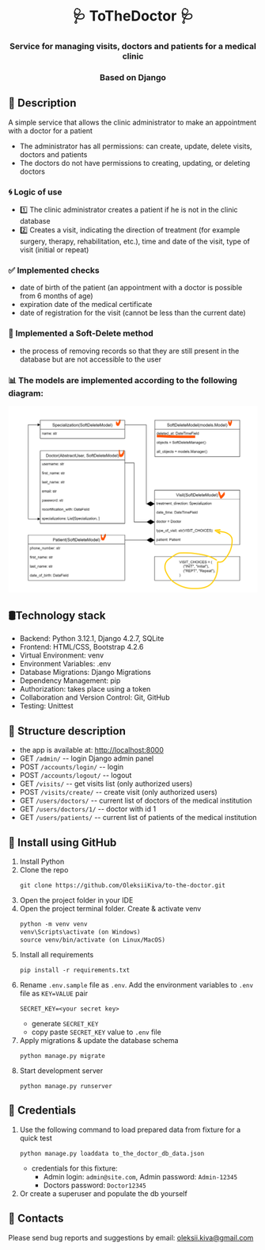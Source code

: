 <h1 align="center">🩺 ToTheDoctor 🩺</h1>
<h3 align="center">Service for managing visits, doctors and patients for a medical clinic</h3>
<h3 align="center">Based on Django</h3>

## 📝 Description

A simple service that allows the clinic administrator to make an appointment with a doctor for a patient

* The administrator has all permissions: can create, update, delete visits, doctors and patients
* The doctors do not have permissions to creating, updating, or deleting doctors

### 🌀 Logic of use

* 1️⃣ The clinic administrator creates a patient if he is not in the clinic database
* 2️⃣ Creates a visit, indicating the direction of treatment (for example surgery, therapy, rehabilitation, etc.),
  time and date of the visit, type of visit (initial or repeat)

### ✅ Implemented checks

* date of birth of the patient (an appointment with a doctor is possible from 6 months of age)
* expiration date of the medical certificate
* date of registration for the visit (cannot be less than the current date)

### 🔴 Implemented a Soft-Delete method

* the process of removing records so that they are still present in the database but are
  not accessible to the user

### 📊 The models are implemented according to the following diagram:

<img alt="models-diagram" src="static/picture/models-diagram.png" width="800"/>

## 🛢️Technology stack

* Backend: Python 3.12.1, Django 4.2.7, SQLite
* Frontend: HTML/CSS, Bootstrap 4.2.6
* Virtual Environment: venv
* Environment Variables: .env
* Database Migrations: Django Migrations
* Dependency Management: pip
* Authorization: takes place using a token
* Collaboration and Version Control: Git, GitHub
* Testing: Unittest

## 🔀 Structure description

* the app is available at: [http://localhost:8000](http://localhost:8000)
* GET `/admin/` -- login Django admin panel
* POST `/accounts/login/` -- login
* POST `/accounts/logout/` -- logout
* GET `/visits/` -- get visits list (only authorized users)
* POST `/visits/create/` -- create visit (only authorized users)
* GET `/users/doctors/` -- current list of doctors of the medical institution
* GET `/users/doctors/1/` -- doctor with id 1
* GET `/users/patients/` -- current list of patients of the medical institution

## 🚀 Install using GitHub

1. Install Python
1. Clone the repo
   ```commandline
   git clone https://github.com/OleksiiKiva/to-the-doctor.git   
   ```
1. Open the project folder in your IDE
1. Open the project terminal folder. Create & activate venv
   ```commandline
   python -m venv venv
   venv\Scripts\activate (on Windows)
   source venv/bin/activate (on Linux/MacOS)
   ```
1. Install all requirements
   ```commandline
   pip install -r requirements.txt
   ```
1. Rename `.env.sample` file as `.env`. Add the environment variables to `.env` file as `KEY=VALUE` pair
   ```
   SECRET_KEY=<your secret key>
   ```
    - generate `SECRET_KEY`
    - copy paste `SECRET_KEY` value to `.env` file
1. Apply migrations & update the database schema
   ```commandline
   python manage.py migrate
   ```
1. Start development server
   ```commandline
   python manage.py runserver
   ```

## 🔑 Credentials

1. Use the following command to load prepared data from fixture for a quick test
    ```
    python manage.py loaddata to_the_doctor_db_data.json
    ```
    - credentials for this fixture:
        - Admin login: `admin@site.com`, Admin password: `Admin-12345`
        - Doctors password: `Doctor12345`
1. Or create a superuser and populate the db yourself

## 📧 Contacts

Please send bug reports and suggestions by email:
[oleksii.kiva@gmail.com](mailto:oleksii.kiva@gmail.com)
